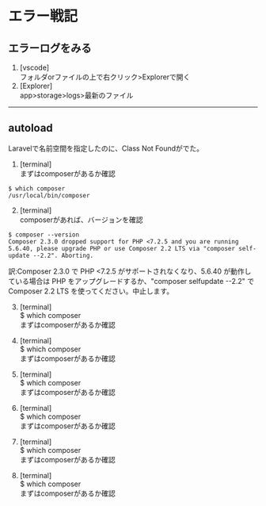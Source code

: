 # エラー戦記

## エラーログをみる

1. [vscode]  
フォルダorファイルの上で右クリック>Explorerで開く
2. [Explorer]  
app>storage>logs>最新のファイル

---

## autoload

Laravelで名前空間を指定したのに、Class Not Foundがでた。

1. [terminal]  
まずはcomposerがあるか確認
```
$ which composer  
/usr/local/bin/composer
```

2. [terminal]  
composerがあれば、バージョンを確認
```
$ composer --version  
Composer 2.3.0 dropped support for PHP <7.2.5 and you are running 5.6.40, please upgrade PHP or use Composer 2.2 LTS via "composer self-update --2.2". Aborting.
```
訳:Composer 2.3.0 で PHP <7.2.5 がサポートされなくなり、5.6.40 が動作している場合は PHP をアップグレードするか、"composer selfupdate --2.2" で Composer 2.2 LTS を使ってください。中止します。

3. [terminal]  
$ which composer  
まずはcomposerがあるか確認

4. [terminal]  
$ which composer  
まずはcomposerがあるか確認

5. [terminal]  
$ which composer  
まずはcomposerがあるか確認

6. [terminal]  
$ which composer  
まずはcomposerがあるか確認

7. [terminal]  
$ which composer  
まずはcomposerがあるか確認

8. [terminal]  
$ which composer  
まずはcomposerがあるか確認